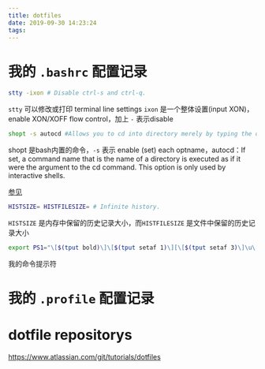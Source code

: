 ```yaml
---
title: dotfiles
date: 2019-09-30 14:23:24
tags:
---
```


# 我的 `.bashrc` 配置记录

```sh
stty -ixon # Disable ctrl-s and ctrl-q.
```

`stty` 可以修改或打印 terminal line settings
`ixon` 是一个整体设置(input XON)，enable XON/XOFF flow control，加上 `-` 表示disable


```sh
shopt -s autocd #Allows you to cd into directory merely by typing the directory name.
```
shopt 是bash内置的命令，`-s` 表示 enable (set) each optname，autocd：If set, a command name that is the name of a directory is executed as if it were the argument to the cd command. This option is only used by interactive shells.

[参见](https://www.gnu.org/software/bash/manual/html_node/The-Shopt-Builtin.html)

```sh
HISTSIZE= HISTFILESIZE= # Infinite history.
```

`HISTSIZE` 是内存中保留的历史记录大小，而`HISTFILESIZE` 是文件中保留的历史记录大小



```sh
export PS1="\[$(tput bold)\]\[$(tput setaf 1)\][\[$(tput setaf 3)\]\u\[$(tput setaf 2)\]@\[$(tput setaf 4)\]\h \[$(tput setaf 5)\]\w\[$(tput setaf 1)\]]\[$(tput setaf 7)\]\\$ \[$(tput sgr0)\]"
```
我的命令提示符

# 我的 `.profile` 配置记录

# dotfile repositorys

https://www.atlassian.com/git/tutorials/dotfiles

